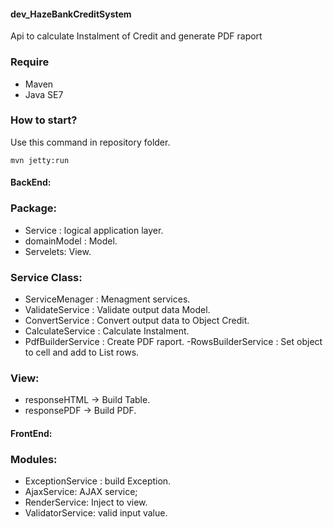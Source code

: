 #### dev_HazeBankCreditSystem
Api to calculate Instalment of Credit and generate PDF raport

### Require
- Maven
- Java SE7

### How to start?
Use this command in repository folder.
``` 
mvn jetty:run 
```
#### BackEnd:

### Package:

- Service : logical application layer.
- domainModel : Model.
- Servelets: View.

### Service Class:
 - ServiceMenager     :  Menagment services.
 - ValidateService    :  Validate output data Model. 
 - ConvertService     :  Convert output data to Object Credit.
 - CalculateService   :  Calculate Instalment.
 - PdfBuilderService  :  Create PDF raport.
 -RowsBuilderService  :  Set object to cell and add to List rows.
 
### View:
 - responseHTML -> Build Table.
 - responsePDF -> Build PDF.
#### FrontEnd:

### Modules:
- ExceptionService : build Exception.
- AjaxService: AJAX service;
- RenderService: Inject to view.
- ValidatorService: valid input value.

